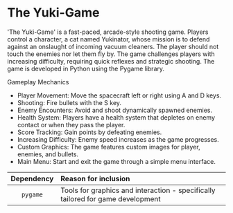 # The Yuki-Game

'The Yuki-Game' is a fast-paced, arcade-style shooting game. Players control a character, a cat named Yukinator, whose mission is to defend against an onslaught of incoming vacuum cleaners. The player should not touch the enemies nor let them fly by. The game challenges players with increasing difficulty, requiring quick reflexes and strategic shooting. The game is developed in Python using the Pygame library.

Gameplay Mechanics
- Player Movement: Move the spacecraft left or right using A and D keys.
- Shooting: Fire bullets with the S key.
- Enemy Encounters: Avoid and shoot dynamically spawned enemies.
- Health System: Players have a health system that depletes on enemy contact or when they pass the player.
- Score Tracking: Gain points by defeating enemies.
- Increasing Difficulty: Enemy speed increases as the game progresses.
- Custom Graphics: The game features custom images for player, enemies, and bullets.
- Main Menu: Start and exit the game through a simple menu interface.

| Dependency | Reason for inclusion |
|:----------:|:---------------------|
|  `pygame`  | Tools for graphics and interaction - specifically tailored for game development |
